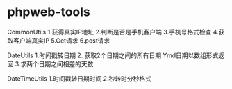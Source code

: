 # phpweb-tools
CommonUtils
  1.获得真实IP地址
  2.判断是否是手机客户端
  3.手机号格式检查
  4.获取客户端真实IP
  5.Get请求
  6.post请求
  
DateUtils
  1.时间戳转日期
  2. 获取2个日期之间的所有日期 Ymd日期以数组形式返回
  3.求两个日期之间相差的天数
  
DateTimeUtils
1.时间戳转日期时间
2.秒转时分秒格式
